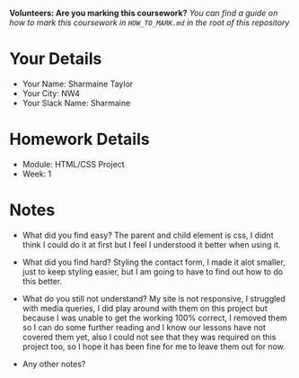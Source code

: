 <!--

The title for your pull request should be made in this format

CITY CLASS_NO - FIRST_NAME LAST_NAME - MODULE - WEEK_NO

For example,

London Class 7 - Chris Owen - HTML/CSS - Week 1

Please complete the details below this message

-->

**Volunteers: Are you marking this coursework?** _You can find a guide on how to mark this coursework in `HOW_TO_MARK.md` in the root of this repository_

# Your Details

- Your Name: Sharmaine Taylor 
- Your City: NW4 
- Your Slack Name: Sharmaine 

# Homework Details

- Module: HTML/CSS Project 
- Week: 1

# Notes

- What did you find easy?
The parent and child element is css, I didnt think I could do it at first but I feel I understood it better when using it. 

- What did you find hard?
Styling the contact form, I made it alot smaller, just to keep styling easier, but I am going to have to find out how to do this better. 

- What do you still not understand?
My site is not responsive, I struggled with media queries, I did play around with them on this project but because I was unable to get the working 100% correct, I removed them so I can do some further reading and I know our lessons have not covered them yet, also I could not see that they was required on this project too, so I hope it has been fine for me to leave them out for now.   

- Any other notes?
